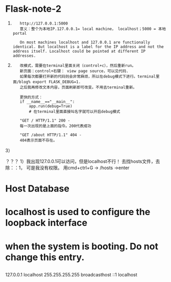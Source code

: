 # Flask-note-2

1)
          http://127.0.0.1:5000
          意义：整个为本地IP.127.0.0.1= local machine， localhost；5000 = 本地portal

          On most machines localhost and 127.0.0.1 are functionally identical. But localhost is a label for the IP address and not the address itself. Localhost could be pointed at different IP addresses.
          
2)
          改模式，需要在terminal里面关闭（control+c），然后重新run。
          新页面：control+右键： view page source，可以见代码.
          如果每次都要打开新的代码则会非常麻烦，所以在debug模式下进行。terminal里面/blog% export FLASK_DEBUG=1.
          之后我再修改文本内容，页面刷新即可改变。不用去terminal重新。
          
          更快的方式：
          if __name__=="__main__":
              app.run(debug=True)
              # 在terminal里面直接叫名字就可以开启debug模式

          "GET / HTTP/1.1" 200 -
          每一次出现的是上面的指令。200代表成功
          
          "GET /about HTTP/1.1" 404 -
          404表示页面不存在。
        
3）

？？？
1）我出现127.0.0.1可以访问，但是localhost不行！
去找hosts文件，去除：：1， 可是我没有权限。 用cmd+ctrl+G -> /hosts ->enter

##
# Host Database
#
# localhost is used to configure the loopback interface
# when the system is booting.  Do not change this entry.
##
127.0.0.1	localhost
255.255.255.255	broadcasthost
::1             localhost
